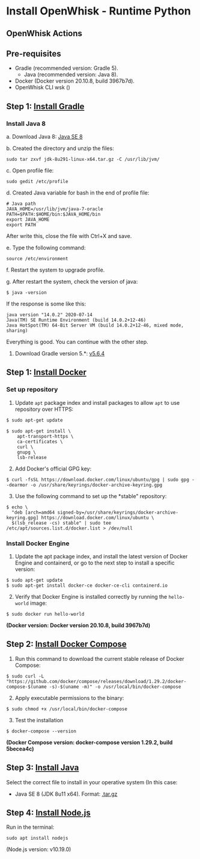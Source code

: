 # Install OpenWhisk - Runtime Python

## OpenWhisk Actions

## Pre-requisites

- Gradle (recommended version: Gradle 5).
  - Java (recommended version: Java 8).
- Docker (Docker version 20.10.8, build 3967b7d).
- OpenWhisk CLI wsk ()

## Step 1: [Install Gradle](https://gradle.org/install/)

### Install Java 8

a. Download Java 8: [Java SE 8](https://www.oracle.com/java/technologies/javase/javase8u211-later-archive-downloads.html#license-lightbox)

b. Created the directory and unzip the files:

```
sudo tar zxvf jdk-8u291-linux-x64.tar.gz -C /usr/lib/jvm/
```

c. Open profile file:

```
sudo gedit /etc/profile
```

d. Created Java variable for bash in the end of profile file:

```
# Java path
JAVA_HOME=/usr/lib/jvm/java-7-oracle
PATH=$PATH:$HOME/bin:$JAVA_HOME/bin
export JAVA_HOME
export PATH
```

After write this, close the file with Ctrl+X and save.

e. Type the following command:

```
source /etc/environment
```

f. Restart the system to upgrade profile.

g. After restart the system, check the version of java:

```
$ java -version
```

If the response is some like this:

```
java version "14.0.2" 2020-07-14
Java(TM) SE Runtime Environment (build 14.0.2+12-46)
Java HotSpot(TM) 64-Bit Server VM (build 14.0.2+12-46, mixed mode, sharing)
```

Everything is good. You can continue with the other step.


1. Download Gradle version 5.*: [v5.6.4](https://gradle.org/next-steps/?version=5.6.4&format=bin)

## Step 1: [Install Docker](https://docs.docker.com/engine/install/ubuntu/)

### Set up repository

1. Update ```apt``` package index and install packages to allow ```apt``` to use repository over HTTPS:

```bash
$ sudo apt-get update
```

```
$ sudo apt-get install \
    apt-transport-https \
    ca-certificates \
    curl \
    gnupg \
    lsb-release
```

2. Add Docker's official GPG key:

```
$ curl -fsSL https://download.docker.com/linux/ubuntu/gpg | sudo gpg --dearmor -o /usr/share/keyrings/docker-archive-keyring.gpg
```

3. Use the following command to set up the *stable" repository:

```
$ echo \
  "deb [arch=amd64 signed-by=/usr/share/keyrings/docker-archive-keyring.gpg] https://download.docker.com/linux/ubuntu \
  $(lsb_release -cs) stable" | sudo tee /etc/apt/sources.list.d/docker.list > /dev/null
```

### Install Docker Engine

1. Update the apt package index, and install the latest version of Docker Engine and containerd, or go to the next step to install a specific version:

```
$ sudo apt-get update
$ sudo apt-get install docker-ce docker-ce-cli containerd.io
```

2. Verify that Docker Engine is installed correctly by running the ```hello-world``` image:

```
$ sudo docker run hello-world
```

**(Docker version: Docker version 20.10.8, build 3967b7d)**

## Step 2: [Install Docker Compose](https://docs.docker.com/compose/install/)

1. Run this command to download the current stable release of Docker Compose:

```
$ sudo curl -L "https://github.com/docker/compose/releases/download/1.29.2/docker-compose-$(uname -s)-$(uname -m)" -o /usr/local/bin/docker-compose
```

2. Apply executable permissions to the binary:

```
$ sudo chmod +x /usr/local/bin/docker-compose
```

3. Test the installation 

```
$ docker-compose --version
```

**(Docker Compose version: docker-compose version 1.29.2, build 5becea4c)**

## Step 3: [Install Java](https://www.oracle.com/java/technologies/downloads/)

Select the correct file to install in your operative system (In this case:

- Java SE 8 (JDK 8u11 x64). Format: [.tar.gz](https://www.oracle.com/java/technologies/javase/javase8u211-later-archive-downloads.html#license-lightbox)

## Step 4: [Install Node.js](https://www.geeksforgeeks.org/installation-of-node-js-on-linux/)

Run in the terminal:

```
sudo apt install nodejs
```

(Node.js version: v10.19.0)

